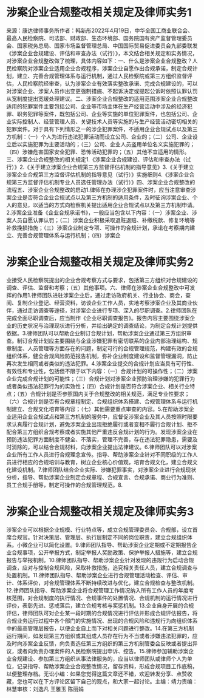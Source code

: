 # 涉案企业合规整改相关规定及律师实务1

来源：康达律师事务所作者：韩新彤2022年4月19日，中华全国工商业联合会、最高人民检察院、司法部、财政部、生态环境部、国务院国有资产监督管理委员会、国家税务总局、国家市场监督管理总局、中国国际贸易促进委员会九部委联发《涉案企业合规建设、评估和审查办法（试行）》，本文结合相关规定和实务情况，对涉案企业合规整改做了梳理，具体内容如下：一、什么是涉案企业合规整改？人民检察院对涉案企业适用企业合规程序，涉案企业自愿作出合规承诺，制定合规计划，建立、完善合规管理体系与运行机制，通过人民检察院或第三方组织监督评估，人民检察院经审查，认为涉案企业有效落实整改承诺、完成合规建设的，可以对涉案企业、涉案人员作出变更强制措施、不起诉决定或提起公诉时依照认罪认罚从宽制度提出宽缓处理建议。二、涉案企业合规整改的适用范围涉案企业合规整改适用的犯罪案件主要包括公司、企业等市场主体在生产经营活动中涉及的经济犯罪、职务犯罪等案件，既包括公司、企业等实施的单位犯罪案件，也包括公司、企业实际控制人、经营管理人员、关键技术人员等实施的与生产经营活动密切相关的犯罪案件。对于具有下列情形之一的涉企犯罪案件，不适用企业合规试点以及第三方机制：（一）个人为进行违法犯罪活动而设立公司、企业的；（二）公司、企业设立后以实施犯罪为主要活动的；（三）公司、企业人员盗用单位名义实施犯罪的；（四）涉嫌危害国家安全犯罪、恐怖活动犯罪的；（五）其他不宜适用的情形。三、涉案企业合规整改的相关规定1.《涉案企业合规建设、评估和审查办法（试行）》2.《关于建立涉案企业合规第三方监督评估机制的指导意见》3.《关于建立涉案企业合规第三方监督评估机制的指导意见（试行）》实施细则4.《涉案企业合规第三方监督评估机制专业人员选任管理办法（试行）》四、涉案企业合规整改的流程五、涉案企业合规整改的启动1.律师在办理涉企犯罪案件时，应当注意审查涉案企业是否符合企业合规试点以及第三方机制的适用条件，及时征询涉案企业、个人的意见，以适当的方式向检察机关提出适用企业合规试点以及第三方机制申请。2.涉案企业准备《企业合规承诺书》，一般应当包含以下内容：（一）涉案企业、涉案人员自愿认罪认罚；（二）涉案企业积极采取退赃退赔、补缴税款、修复环境等补救挽损措施；（三）涉案企业制定专项、可操作的合规计划，承诺在考察期内建立、完善合规管理体系与运行机制；（四）涉案企

# 涉案企业合规整改相关规定及律师实务2

业接受人民检察院提出的企业合规考察方式与要求，包括第三方组织对合规建设的调查、评估、监督和考察；（五）其他事项。六、律师在涉案企业合规整改中可发挥的作用1.律师团队进驻涉案企业后，通过走访政府机关、行业协会、商会，查阅、复制企业登记、经营资料，访谈企业工作人员，实地考察涉案企业及其商业伙伴，通过走访调查等途径，对涉案企业进行专项、深入的尽职调查。2.律师团队在完成全面尽职调查后，应当制作《企业尽职调查报告》。报告内容主要围绕涉案企业的历史状况与治理现状进行分析，并给出确定的调查结论，为制定合规计划提供依据。3.律师团队可以帮助企业制订合规计划，帮助涉案企业通过第三方组织审查。制订合规计划应主要围绕与企业涉嫌犯罪有密切联系的企业内部治理结构、规章制度、人员管理等方面存在的问题，制定可行的合规管理规范，构建有效的合规组织体系，健全合规风险防范报告机制，弥补企业制度建设和监督管理漏洞，防止再次发生相同或者类似的违法犯罪。4.涉案企业提交的合规计划应当具有可行性、有效性和专业性，包括但不限于以下内容：（一）合规计划的可操作性；（二）涉案企业完成合规计划的可能性；（三）合规计划对涉案企业预防治理涉嫌的犯罪行为或者类似违法犯罪行为的实效性；（四）合规计划是否符合涉案企业、相关行业特点；（五）合规计划是否参照国内关于合规整改的相关规范，满足专业性要求；（六）合规计划是否有合规章程制定、合规组织体系搭建、合规管理体系与运行机制建立、合规文化培育等内容；（七）其他需要重点审查的内容。5.在帮助涉案企业适用企业合规试点和第三方机制的服务中，应督促涉案企业及其人员按照时限要求认真履行合规计划，避免涉案企业出现拒绝履行或者变相不履行合规计划、拒不配合第三方组织合规考察或者实施其他严重违反合规计划的行为。发现涉案企业在预防违法犯罪方面制度不健全、不落实，管理不完善，存在违法犯罪隐患，需要及时消除的，可以结合合规材料，向涉案企业提出法律建议。6.律师团队可以对涉案企业所有工作人员进行合规理念宣传。指导、帮助涉案企业针对不同职级的工作人员进行相应的合规培训与教育，树立企业核心价值观，培育合规文化，建立合规文化建设机制。7.律师团队结合企业实际、涉嫌犯罪事实，对涉案企业进行合规现状分析，指导、帮助涉案企业制定合规章程、合规宣言、合规承诺、商业行为准则、员工合规手册等，制定可操作的合规管理规范。8.

# 涉案企业合规整改相关规定及律师实务3

涉案企业可以根据企业规模、行业特点等，成立合规管理委员会、合规部，设立首席合规官。针对决策层、管理层、执行层制定不同的岗位职责，建立合规组织体系。小微企业可以简化设置。9.律师团队指导、帮助涉案企业定期或不定期报告企业合规事项，公开举报方式，制定举报人奖励政策、保护举报人措施等，建立合规报告与举报机制。10.律师团队指导、帮助涉案企业针对发现的违规行为启动合规调查，应对与控制合规风险，采取补救措施，追究相关责任人员，建立合规调查与处置机制。11.律师团队指导、帮助涉案企业进行合规管理活动检查、评估、审计、体系评价，对合规管理体系不断持续改进与优化，建立合规检查与整改机制。12.律师团队指导、帮助涉案企业将合规管理工作情况纳入所有工作人员的年度考核范围，对合规制度的执行情况、合规事件的处置情况、合规机制的运行情况进行评价，表彰先进、惩戒落后，建立合规考核与奖惩机制。13.企业自身开展的合规评估，律师团队可对企业某一段时期的合规情况进行评估并形成合规评估报告，将合规业务运行过程中各个部门的实施情况、出现的合规风险和违规行为向组织体系中的最高管理层报告，以便企业自上而下对相关问题进行整改。14.在第三方机制运行期间，如发现第三方组织或其组成人员存在行为不当或者涉嫌违法犯罪的，应及时向涉案企业反馈，向负责选任第三方组织的第三方机制管委会反映或者提出异议，或者向负责办理案件的人民检察院提出申诉、控告。15.律师参加辅助涉案企业合规建设、参加第三方组织从事法律服务的，应当以律师团队或律师个人为单位，记录指导、帮助涉案企业合规整改情况，留存资料，形成合规项目工作底稿，以便整理存档。无讼小编：如果您觉得这篇文章还不错，欢迎转发分享、点赞收藏，您也可以在下方评论区留下自己的观点，和大家一起讨论。主编：靖力责编：林慧审核：刘逸凡 王雅玉 陈丽娟 

